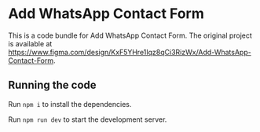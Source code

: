 
  # Add WhatsApp Contact Form

  This is a code bundle for Add WhatsApp Contact Form. The original project is available at https://www.figma.com/design/KxF5YHre1Iqz8qCi3RizWx/Add-WhatsApp-Contact-Form.

  ## Running the code

  Run `npm i` to install the dependencies.

  Run `npm run dev` to start the development server.
  